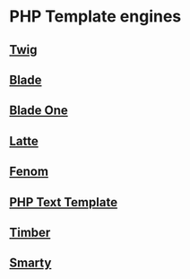 # PHP Template engines

## [Twig](https://github.com/twigphp/Twig)

## [Blade](https://github.com/jenssegers/blade)

## [Blade One](https://github.com/EFTEC/BladeOne)

## [Latte](https://github.com/nette/latte)

## [Fenom](https://github.com/fenom-template/fenom)

## [PHP Text Template](https://github.com/sebastianbergmann/php-text-template)

## [Timber](https://github.com/timber/timber)

## [Smarty](https://github.com/smarty-php/smarty)
